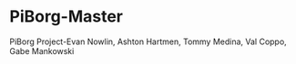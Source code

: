 # PiBorg-Master
PiBorg Project-Evan Nowlin, Ashton Hartmen, Tommy Medina, Val Coppo, Gabe Mankowski
